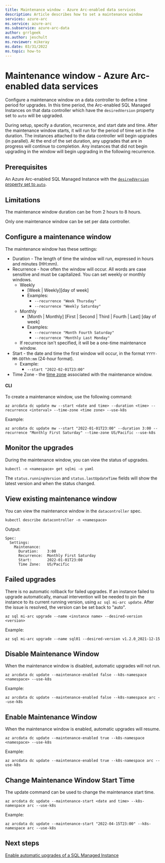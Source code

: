 ```yaml
---
title: Maintenance window - Azure Arc-enabled data services
description: Article describes how to set a maintenance window
services: azure-arc
ms.service: azure-arc
ms.subservice: azure-arc-data
author: grrlgeek
ms.author: jeschult
ms.reviewer: mikeray
ms.date: 03/31/2022
ms.topic: how-to
---
```


# Maintenance window - Azure Arc-enabled data services

Configure a maintenance window on a data controller to define a time period for upgrades. In this time period, the Arc-enabled SQL Managed Instances on that data controller which have the `desiredVersion` property set to `auto` will be upgraded.

During setup, specify a duration, recurrence, and start date and time. After the maintenance window starts, it will run for the period of time set in the duration. The instances attached to the data controller will begin upgrades (in parallel). At the end of the set duration, any upgrades that are in progress will continue to completion. Any instances that did not begin upgrading in the window will begin upgrading in the following recurrence.

## Prerequisites

An Azure Arc-enabled SQL Managed Instance with the [`desiredVersion` property set to `auto`](upgrade-sql-managed-instance-auto.md).

## Limitations

The maintenance window duration can be from 2 hours to 8 hours.

Only one maintenance window can be set per data controller.

## Configure a maintenance window

The maintenance window has these settings:

- Duration - The length of time the window will run, expressed in hours and minutes (HH:mm).
- Recurrence - how often the window will occur. All words are case sensitive and must be capitalized. You can set weekly or monthly windows.
    - Weekly
        - [Week | Weekly][day of week]
        - Examples:
            - `--recurrence "Week Thursday"`
            - `--recurrence "Weekly Saturday"`
	- Monthly
		- [Month | Monthly] [First | Second | Third | Fourth | Last] [day of week]
		- Examples:
			- `--recurrence "Month Fourth Saturday"`
			- `--recurrence "Monthly Last Monday"`
	- If recurrence isn't specified, it will be a one-time maintenance window.
- Start - the date and time the first window will occur, in the format `YYYY-MM-DDThh:mm` (24-hour format).
	- Example:
		- `--start "2022-02-01T23:00"`
- Time Zone - the [time zone](https://en.wikipedia.org/wiki/List_of_tz_database_time_zones) associated with the maintenance window.

#### CLI

To create a maintenance window, use the following command:

```cli
az arcdata dc update mw --start <date and time> --duration <time> --recurrence <interval> --time-zone <time zone> --use-k8s 
```

Example:

```cli
az arcdata dc update mw --start "2022-01-01T23:00" --duration 3:00 --recurrence "Monthly First Saturday" --time-zone US/Pacific --use-k8s
```

## Monitor the upgrades

During the maintenance window, you can view the status of upgrades.

```kubectl
kubectl -n <namespace> get sqlmi -o yaml 
```

The `status.runningVersion` and `status.lastUpdateTime` fields will show the latest version and when the status changed.

## View existing maintenance window

You can view the maintenance window in the `datacontroller` spec. 

```kubectl
kubectl describe datacontroller -n <namespace>
```

Output:

```text
Spec:  
  Settings:
    Maintenance:
      Duration:    3:00
      Recurrence:  Monthly First Saturday
      Start:       2022-01-01T23:00
      Time Zone:   US/Pacific
```

## Failed upgrades

There is no automatic rollback for failed upgrades. If an instance failed to upgrade automatically, manual intervention will be needed to pin the instance to its current running version, using `az sql mi-arc update`. After the issue is resolved, the version can be set back to "auto".

```cli
az sql mi-arc upgrade --name <instance name> --desired-version <version> 
```

Example:
```cli
az sql mi-arc upgrade --name sql01 --desired-version v1.2.0_2021-12-15
```

## Disable Maintenance Window

When the maintenance window is disabled, automatic upgrades will not run. 

```cli
az arcdata dc update --maintenance-enabled false --k8s-namespace <namespace> --use-k8s
```

Example:

```cli
az arcdata dc update --maintenance-enabled false --k8s-namespace arc --use-k8s
```

## Enable Maintenance Window

When the maintenance window is enabled, automatic upgrades will resume. 

```cli
az arcdata dc update --maintenance-enabled true --k8s-namespace <namespace> --use-k8s
```

Example:

```cli
az arcdata dc update --maintenance-enabled true --k8s-namespace arc --use-k8s
```

## Change Maintenance Window Start Time 

The update command can be used to change the maintenance start time.

```cli
az arcdata dc update --maintenance-start <date and time> --k8s-namespace arc --use-k8s
```

Example:

```cli
az arcdata dc update --maintenance-start "2022-04-15T23:00" --k8s-namespace arc --use-k8s
```

## Next steps

[Enable automatic upgrades of a SQL Managed Instance](upgrade-sql-managed-instance-auto.md)